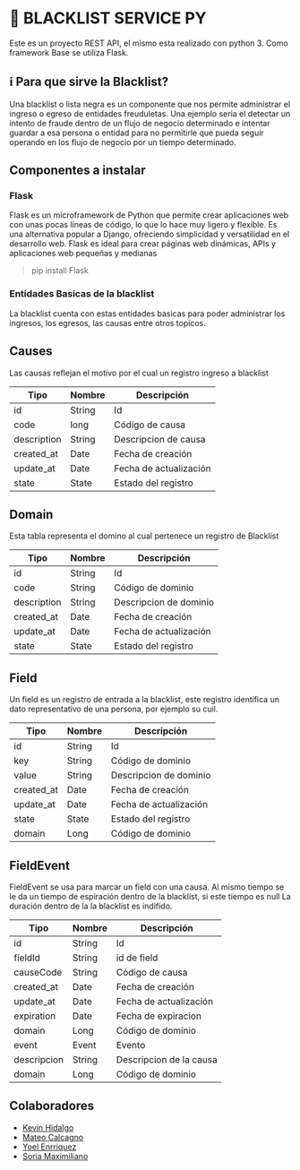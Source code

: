 # 📙 BLACKLIST SERVICE PY

Este es un proyecto REST API, el mismo esta realizado con python 3.
Como framework Base se utiliza Flask.

## ℹ️ Para que sirve la Blacklist?

Una blacklist o lista negra es un componente que nos permite administrar el ingreso o egreso de entidades freuduletas.
Una ejemplo seria el detectar un intento de fraude dentro de un flujo de negocio determinado e intentar guardar a esa persona o entidad
para no permitirle que pueda seguir operando en los flujo de negocio por un tiempo determinado.


## Componentes a instalar

### Flask

Flask es un microframework de Python que permite crear aplicaciones web con unas pocas líneas de código, lo que lo hace muy ligero y flexible. Es una alternativa popular a Django, ofreciendo simplicidad y versatilidad en el desarrollo web. Flask es ideal para crear páginas web dinámicas, APIs y aplicaciones web pequeñas y medianas

> pip install Flask



### Entidades Basicas de la blacklist

La blacklist cuenta con estas entidades basicas para poder administrar los ingresos,
los egresos, las causas entre otros topicos.

## Causes

Las causas reflejan el motivo por el cual un registro ingreso a blacklist


| Tipo        | Nombre | Descripción            | 
|-------------|--------|------------------------|
| id          | String | Id                     |
| code        | long   | Código de causa        |
| description | String | Descripcion de causa   |
| created_at  | Date   | Fecha de creación      |
| update_at   | Date   | Fecha de actualización |
| state       | State  | Estado del registro    |


## Domain

Esta tabla representa el domino al cual pertenece un registro de Blacklist


| Tipo        | Nombre | Descripción            | 
|-------------|--------|------------------------|
| id          | String | Id                     |
| code        | String | Código de dominio      |
| description | String | Descripcion de dominio |
| created_at  | Date   | Fecha de creación      |
| update_at   | Date   | Fecha de actualización |
| state       | State  | Estado del registro    |


## Field

Un field es un registro de entrada a la blacklist,  este registro identifica un dato representativo de una persona, por ejemplo su cuil.


| Tipo       | Nombre | Descripción            | 
|------------|--------|------------------------|
| id         | String | Id                     |
| key        | String | Código de dominio      |
| value      | String | Descripcion de dominio |
| created_at | Date   | Fecha de creación      |
| update_at  | Date   | Fecha de actualización |
| state      | State  | Estado del registro    |
| domain     | Long   | Código de dominio      |


## FieldEvent


FieldEvent  se usa para marcar un field con una causa. Al mismo tiempo se le da un tiempo de espiración dentro de la blacklist,  si este tiempo es null
La duración dentro de la la blacklist es indifido.


| Tipo        | Nombre | Descripción             | 
|-------------|--------|-------------------------|
| id          | String | Id                      |
| fieldId     | String | id de field             |
| causeCode   | String | Código de causa         |
| created_at  | Date   | Fecha de creación       |
| update_at   | Date   | Fecha de actualización  |
| expiration  | Date   | Fecha de expiracion     |
| domain      | Long   | Código de dominio       |
| event       | Event  | Evento                  |
| descripcion | String | Descripcion de la causa |
| domain      | Long   | Código de dominio       |



## Colaboradores

- [Kevin Hidalgo](https://github.com/usuario-colaborador-1)
- [Mateo Calcagno](https://github.com/usuario-colaborador-2)
- [Yoel Enrriquez](https://github.com/usuario-colaborador-3)
- [Soria Maximiliano](https://github.com/MaximilianoRodrigoSoria)